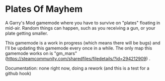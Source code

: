 # Plates Of Mayhem
A Garry's Mod gamemode where you have to survive on "plates" floating in mid-air. Random things can happen, such as you receiving a gun, or your plate getting smaller.

This gamemode is a work in progress (which means there will be bugs) and I'll be updating this gamemode every once in a while. The only map this gamemode works on is "gm_mars" (https://steamcommunity.com/sharedfiles/filedetails/?id=294212909) .

Documentation: none right now, doing a rework (and this is a test for a github hook)
